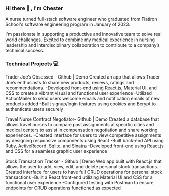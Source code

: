 ### Hi there 👋 , I'm Chester
A nurse turned full-stack software engineer who graduated from Flatiron School's software engineering program in January of 2023. 

I'm passionate in supporting a productive and innovative team to solve real world challenges. Excited to combine my medical experience in nursing leadership and interdisciplinary collaboration to contribute to a company’s technical success.

### Technical Projects 💻

Trader Joe’s Obsessed - Github | Demo
Created an app that allows Trader Joe’s enthusiasts to share new products, reviews, ratings and recommendations.
-Developed front-end using React.js, Material UI, and CSS to create a vibrant visual and functional user experience
-Utilized ActionMailer to send users welcome emails and notification emails of new products added
-Built signup/login features using cookies and Bcrypt to authenticate users securely

Travel Nurse Contract Negotiator- Github | Demo
Created a database that allows travel nurses to compare past assignments at specific cities and medical centers to assist in compensation negotiation and share working experiences.
-Created interface for users to view competitive assignments by designing responsive components using React
-Built back-end API using Ruby, ActiveRecord, Sqlite, and Sinatra
-Developed front-end using React.js and CSS for a seamless graphic user experience

Stock Transaction Tracker - Github | Demo
Web app built with React.js that allows the user to add, view, edit, and delete personal stock transactions.
-Created interface for users to have full CRUD operations for personal stock transactions
-Built a React front-end utilizing Material UI and CSS for a functional user experience
-Configured testing with Postman to ensure endpoints for CRUD operations functioned as expected







<!--
**ChesterCheung/ChesterCheung** is a ✨ _special_ ✨ repository because its `README.md` (this file) appears on your GitHub profile.

Here are some ideas to get you started:

- 🔭 I’m currently working on ...
- 🌱 I’m currently learning ...
- 👯 I’m looking to collaborate on ...
- 🤔 I’m looking for help with ...
- 💬 Ask me about ...
- 📫 How to reach me: ...
- 😄 Pronouns: ...
- ⚡ Fun fact: ...
-->
